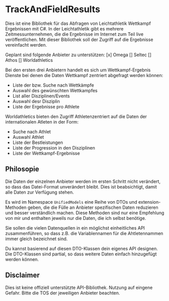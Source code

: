 # TrackAndFieldResults
Dies ist eine Bibliothek für das Abfragen von Leichtathletik Wettkampf Ergebnissen mit C#. In der Leichtathletik gibt es mehrere Zeitmessunternehmen, die die Ergebnisse im Internet zum Teil live veröffentlichen. Mit dieser Bibliothek soll der Zugriff auf die Ergebnisse vereinfacht werden.

Geplant sind folgende Anbieter zu unterstützen:
[x] Omega
[] Seltec
[] Athos
[] Worldathletics

Bei den ersten drei Anbietern handelt es sich um Wettkampf-Ergebnis Dienste bei denen die Daten Wettkampf zentriert abgefragt werden können:
- Liste der bzw. Suche nach Wettkämpfe
- Auswahl des gewünschten Wettkampfes
- List aller Disziplinen/Events
- Auswahl desr Disziplin
- Liste der Ergebnisse pro Athlete

Worldathletics bieten den Zugriff Athletenzentriert auf die Daten der internationalen Atleten in der Form:
- Suche nach Athlet
- Auswahl Athlet
- Liste der Bestleistungen
- Liste der Progression in den Disziplinen
- Liste der Wettkampf-Ergebnisse

## Philosopie
Die Daten der einzelnen Anbieter werden im ersten Schritt nicht verändert, so dass das Datei-Format unverändert bleibt. Dies ist beabsichtigt, damit alle Daten zur Verfügung stehen.

Es wird im Namespace `UnifiedModels` eine Reihe von DTOs und extension-Methoden geben, die die Fülle an Anbieter spezifischen Daten reduzieren und besser verständlich machen. Diese Methoden sind nur eine Empfehlung von mir und enthalten jeweils nur die Daten, die ich selbst benötige.

Sie sollen die vielen Datenquellen in ein möglichst einheitliches API zusammenführen, so dass z.B. die Variablennamen für die Ahtletennammen immer gleich bezeichnet sind.

Du kannst basierend auf diesen DTO-Klassen dein eigenes API designen. Die DTO-Klassen sind partial, so dass weitere Daten einfach hinzugefügt werden können.

## Disclaimer
Dies ist keine offiziell unterstützte API-Bibliothek. Nutzung auf eingene Gefahr. Bitte die TOS der jeweiligen Anbieter beachten.
